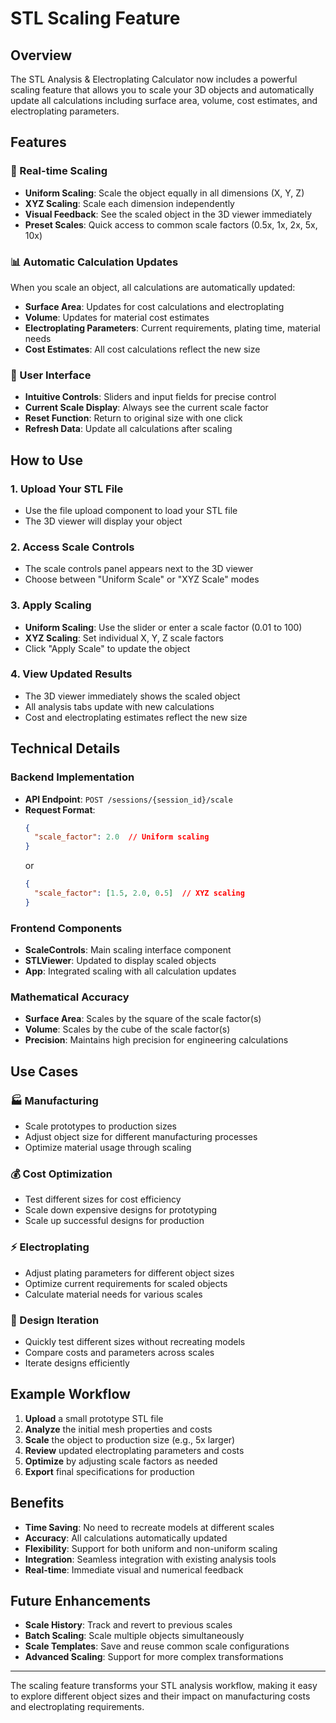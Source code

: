 # STL Scaling Feature

## Overview

The STL Analysis & Electroplating Calculator now includes a powerful scaling feature that allows you to scale your 3D objects and automatically update all calculations including surface area, volume, cost estimates, and electroplating parameters.

## Features

### 🎯 Real-time Scaling
- **Uniform Scaling**: Scale the object equally in all dimensions (X, Y, Z)
- **XYZ Scaling**: Scale each dimension independently
- **Visual Feedback**: See the scaled object in the 3D viewer immediately
- **Preset Scales**: Quick access to common scale factors (0.5x, 1x, 2x, 5x, 10x)

### 📊 Automatic Calculation Updates
When you scale an object, all calculations are automatically updated:
- **Surface Area**: Updates for cost calculations and electroplating
- **Volume**: Updates for material cost estimates
- **Electroplating Parameters**: Current requirements, plating time, material needs
- **Cost Estimates**: All cost calculations reflect the new size

### 🎨 User Interface
- **Intuitive Controls**: Sliders and input fields for precise control
- **Current Scale Display**: Always see the current scale factor
- **Reset Function**: Return to original size with one click
- **Refresh Data**: Update all calculations after scaling

## How to Use

### 1. Upload Your STL File
- Use the file upload component to load your STL file
- The 3D viewer will display your object

### 2. Access Scale Controls
- The scale controls panel appears next to the 3D viewer
- Choose between "Uniform Scale" or "XYZ Scale" modes

### 3. Apply Scaling
- **Uniform Scaling**: Use the slider or enter a scale factor (0.01 to 100)
- **XYZ Scaling**: Set individual X, Y, Z scale factors
- Click "Apply Scale" to update the object

### 4. View Updated Results
- The 3D viewer immediately shows the scaled object
- All analysis tabs update with new calculations
- Cost and electroplating estimates reflect the new size

## Technical Details

### Backend Implementation
- **API Endpoint**: `POST /sessions/{session_id}/scale`
- **Request Format**: 
  ```json
  {
    "scale_factor": 2.0  // Uniform scaling
  }
  ```
  or
  ```json
  {
    "scale_factor": [1.5, 2.0, 0.5]  // XYZ scaling
  }
  ```

### Frontend Components
- **ScaleControls**: Main scaling interface component
- **STLViewer**: Updated to display scaled objects
- **App**: Integrated scaling with all calculation updates

### Mathematical Accuracy
- **Surface Area**: Scales by the square of the scale factor(s)
- **Volume**: Scales by the cube of the scale factor(s)
- **Precision**: Maintains high precision for engineering calculations

## Use Cases

### 🏭 Manufacturing
- Scale prototypes to production sizes
- Adjust object size for different manufacturing processes
- Optimize material usage through scaling

### 💰 Cost Optimization
- Test different sizes for cost efficiency
- Scale down expensive designs for prototyping
- Scale up successful designs for production

### ⚡ Electroplating
- Adjust plating parameters for different object sizes
- Optimize current requirements for scaled objects
- Calculate material needs for various scales

### 🎨 Design Iteration
- Quickly test different sizes without recreating models
- Compare costs and parameters across scales
- Iterate designs efficiently

## Example Workflow

1. **Upload** a small prototype STL file
2. **Analyze** the initial mesh properties and costs
3. **Scale** the object to production size (e.g., 5x larger)
4. **Review** updated electroplating parameters and costs
5. **Optimize** by adjusting scale factors as needed
6. **Export** final specifications for production

## Benefits

- **Time Saving**: No need to recreate models at different scales
- **Accuracy**: All calculations automatically updated
- **Flexibility**: Support for both uniform and non-uniform scaling
- **Integration**: Seamless integration with existing analysis tools
- **Real-time**: Immediate visual and numerical feedback

## Future Enhancements

- **Scale History**: Track and revert to previous scales
- **Batch Scaling**: Scale multiple objects simultaneously
- **Scale Templates**: Save and reuse common scale configurations
- **Advanced Scaling**: Support for more complex transformations

---

The scaling feature transforms your STL analysis workflow, making it easy to explore different object sizes and their impact on manufacturing costs and electroplating requirements. 